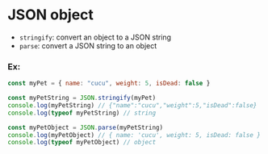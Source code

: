 # JSON object

- `stringify`: convert an object to a JSON string
- `parse`: convert a JSON string to an object

### Ex:
```js
const myPet = { name: "cucu", weight: 5, isDead: false }

const myPetString = JSON.stringify(myPet)
console.log(myPetString) // {"name":"cucu","weight":5,"isDead":false}
console.log(typeof myPetString) // string

const myPetObject = JSON.parse(myPetString)
console.log(myPetObject) // { name: 'cucu', weight: 5, isDead: false }
console.log(typeof myPetObject) // object
```
